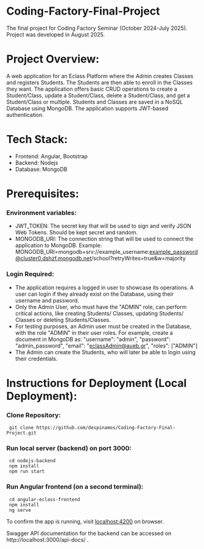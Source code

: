 # Coding-Factory-Final-Project
The final project for Coding Factory Seminar (October 2024-July 2025).
Project was developed in August 2025.

# Project Overview:
  A web application for an Eclass Platform where the Admin creates Classes and registers Students. The Students are then able to enroll in the Classes they want. The application offers basic CRUD operations to create a Student/Class, update a Student/Class, delete a Student/Class, and get a Student/Class or multiple. Students and Classes are saved in a NoSQL Database using MongoDB. The application supports JWT-based authentication.

# Tech Stack:
  - Frontend: Angular, Bootstrap
  - Backend: Nodejs
  - Database: MongoDB

# Prerequisites:
  ### Environment variables:
  - JWT_TOKEN: The secret key that will be used to sign and verify JSON Web Tokens. Should be kept secret and random.
  - MONGODB_URI: The connection string that will be used to connect the application to MongoDB. Example: MONGODB_URI=mongodb+srv://example_username:example_password@cluster0.dshzf.mongodb.net/school?retryWrites=true&w=majority

  ### Login Required:
   - The application requires a logged in user to showcase its operations. A user can login if they already exist on the Database, using their username and password.
   - Only the Admin User, who must have the "ADMIN" role, can perform critical actions, like creating Students/ Classes, updating Students/ Classes or deleting Students/Classes.
   - For testing purposes, an Admin user must be created in the Database, with the role "ADMIN" in their user roles. For example, create a document in MongoDB as: "username": "admin", "password": "admin_password", "email": "eclassAdmin@aueb.gr", "roles": ["ADMIN"]
   - The Admin can create the Students, who will later be able to login using their credentials.

# Instructions for Deployment (Local Deployment):

### Clone Repository:
```
 git clone https://github.com/despinamos/Coding-Factory-Final-Project.git
```

### Run local server (backend) on port 3000:
```
 cd nodejs-backend
 npm install
 npm run start
```

### Run Angular frontend (on a second terminal):
```
 cd angular-eclass-frontend
 npm install
 ng serve
```

To confirm the app is running, visit [localhost:4200](http://localhost:4200) on browser.

Swagger API documentation for the backend can be accessed on http://localhost:3000/api-docs/ .